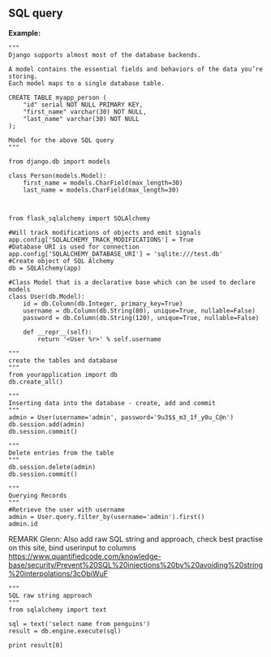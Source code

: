 SQL query
-------

**Example:**

    """
    Django supports almost most of the database backends.  

    A model contains the essential fields and behaviors of the data you’re storing.
    Each model maps to a single database table.

    CREATE TABLE myapp_person (
    	"id" serial NOT NULL PRIMARY KEY,
    	"first_name" varchar(30) NOT NULL,
    	"last_name" varchar(30) NOT NULL
	);

	Model for the above SQL query
	"""

	from django.db import models

	class Person(models.Model):
    	first_name = models.CharField(max_length=30)
    	last_name = models.CharField(max_length=30)



	from flask_sqlalchemy import SQLAlchemy
	
	#Will track modifications of objects and emit signals
	app.config['SQLALCHEMY_TRACK_MODIFICATIONS'] = True
	#Database URI is used for connection
	app.config['SQLALCHEMY_DATABASE_URI'] = 'sqlite:///test.db'
	#Create object of SQL Alchemy
	db = SQLAlchemy(app)

	#Class Model that is a declarative base which can be used to declare models
	class User(db.Model):
    	id = db.Column(db.Integer, primary_key=True)
    	username = db.Column(db.String(80), unique=True, nullable=False)
    	password = db.Column(db.String(120), unique=True, nullable=False)

    	def __repr__(self):	
        	return '<User %r>' % self.username

    """
    create the tables and database
    """
    from yourapplication import db
	db.create_all()

	"""
	Inserting data into the database - create, add and commit
	"""
	admin = User(username='admin', password='9u3$$_m3_1f_y0u_C@n')
	db.session.add(admin)
	db.session.commit()

	"""
	Delete entries from the table
	"""
	db.session.delete(admin)
	db.session.commit()

	"""
	Querying Records
	"""
	#Retrieve the user with username
	admin = User.query.filter_by(username='admin').first()
	admin.id

REMARK Glenn: Also add raw SQL string and approach, check best practise on this site, bind userinput to columns 
https://www.quantifiedcode.com/knowledge-base/security/Prevent%20SQL%20injections%20by%20avoiding%20string%20interpolations/3cObiWuF

	"""
	SQL raw string approach
	"""
	from sqlalchemy import text

	sql = text('select name from penguins')
	result = db.engine.execute(sql)

	print result[0]

